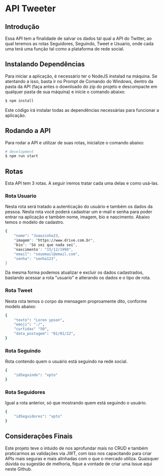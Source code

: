 # API Tweeter #



## Introdução ##

Essa API tem a finalidade de salvar os dados tal qual a API do Twitter, ao qual teremos as rotas
Seguidores, Seguindo, Tweet e Usuario, onde cada uma terá uma função tal como a plataforma
de rede social.


## Instalando Dependências ##

Para iniciar a aplicação, é necessário ter o NodeJS instalad na máquina.
Se atentando a isso, basta ir no Prompt de Comando do Windows, dentro da pasta da API (faça antes
o downloado do zip do projeto e descompacte em qualquer pasta de sua máquina) e inicie o comando
abaixo:

```bash
$ npm install
```
Este código irá instalar todas as dependências necessárias para funcionar a aplicação.


## Rodando a API ##

Para rodar a API e utilizar de suas rotas, inicialize o comando abaixo:

```bash
# development
$ npm run start
```

## Rotas ##

Esta API tem 3 rotas. A seguir iremos tratar cada uma delas e como usá-las.


### Rota Usuario ###

Nesta rota será tratado a autenticação do usuário e também os dados da pessoa. Nesta rota você
poderá cadastrar um e-mail e senha para poder entrar na aplicação e também nome, imagem, bio e
nascimento. Abaixo temos o modelo de cadastro.

```bash
{
	"nome": "Joaozinho23,
	"imagem": "https://www.drive.com.br",
	"bio": "Só sei que nada sei",
	"nascimento': "15/12/1998",
	"email": "seuemail@email.com",
	"senha": "senha123",
}
```

Da mesma forma podemos atualizar e excluir os dados cadastrados, bastando acessar a rota
"usuario" e alterando os dados e o tipo de rota.


### Rota Tweet ###

Nesta rota temos o corpo da mensagem proproamente dito, conforme modelo abaixo:

```bash
{
	"texto": "Loren ypson",
	"emoji": ":/",
	"curtidas" "50",
	"data_postagem": "01/01/22",
}
```

### Rota Seguindo ###

Rota contendo quem o usuário está seguindo na rede social.

```bash
{
	"idSeguindo": "xpto"
}
```

### Rota Seguidores ###

Igual a rota anterior, só que mostrando quem está seguindo o usuário.

```bash
{
	"idSeguidores": "xpto"
}
```

## Considerações Finais ##

Este projeto teve o intuido de nos aprofundar mais no CRUD e também praticarmos as validações via JWT, com isso nos capacitando para criar APIs mais seguras e mais alinhadas
com o que o mercado utiliza. Quaisquer dúvida ou sugestão de melhoria, fique a vontade de criar uma Issue aqui neste Github.
